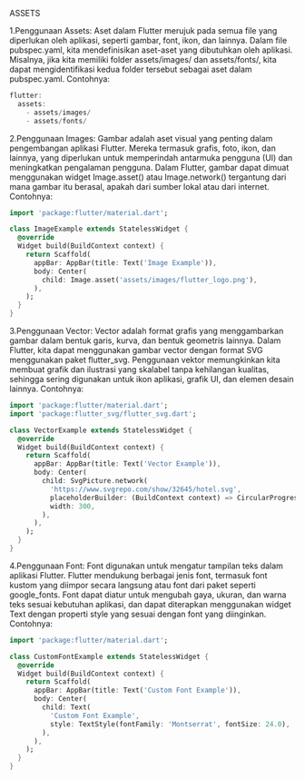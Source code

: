ASSETS

1.Penggunaan Assets:
Aset dalam Flutter merujuk pada semua file yang diperlukan oleh aplikasi, seperti gambar, font, ikon, dan lainnya. Dalam file pubspec.yaml, kita mendefinisikan aset-aset yang dibutuhkan oleh aplikasi. Misalnya, jika kita memiliki folder assets/images/ dan assets/fonts/, kita dapat mengidentifikasi kedua folder tersebut sebagai aset dalam pubspec.yaml.
Contohnya:
```dart
flutter:
  assets:
    - assets/images/
    - assets/fonts/
```

2.Penggunaan Images:
Gambar adalah aset visual yang penting dalam pengembangan aplikasi Flutter. Mereka termasuk grafis, foto, ikon, dan lainnya, yang diperlukan untuk memperindah antarmuka pengguna (UI) dan meningkatkan pengalaman pengguna. Dalam Flutter, gambar dapat dimuat menggunakan widget Image.asset() atau Image.network() tergantung dari mana gambar itu berasal, apakah dari sumber lokal atau dari internet.
Contohnya:
```dart
import 'package:flutter/material.dart';

class ImageExample extends StatelessWidget {
  @override
  Widget build(BuildContext context) {
    return Scaffold(
      appBar: AppBar(title: Text('Image Example')),
      body: Center(
        child: Image.asset('assets/images/flutter_logo.png'),
      ),
    );
  }
}
```

3.Penggunaan Vector:
Vector adalah format grafis yang menggambarkan gambar dalam bentuk garis, kurva, dan bentuk geometris lainnya. Dalam Flutter, kita dapat menggunakan gambar vector dengan format SVG menggunakan paket flutter_svg. Penggunaan vektor memungkinkan kita membuat grafik dan ilustrasi yang skalabel tanpa kehilangan kualitas, sehingga sering digunakan untuk ikon aplikasi, grafik UI, dan elemen desain lainnya.
Contohnya:
```dart
import 'package:flutter/material.dart';
import 'package:flutter_svg/flutter_svg.dart';

class VectorExample extends StatelessWidget {
  @override
  Widget build(BuildContext context) {
    return Scaffold(
      appBar: AppBar(title: Text('Vector Example')),
      body: Center(
        child: SvgPicture.network(
          'https://www.svgrepo.com/show/32645/hotel.svg',
          placeholderBuilder: (BuildContext context) => CircularProgressIndicator(),
          width: 300,
        ),
      ),
    );
  }
}
```

4.Penggunaan Font:
Font digunakan untuk mengatur tampilan teks dalam aplikasi Flutter. Flutter mendukung berbagai jenis font, termasuk font kustom yang diimpor secara langsung atau font dari paket seperti google_fonts. Font dapat diatur untuk mengubah gaya, ukuran, dan warna teks sesuai kebutuhan aplikasi, dan dapat diterapkan menggunakan widget Text dengan properti style yang sesuai dengan font yang diinginkan.
Contohnya:
```dart
import 'package:flutter/material.dart';

class CustomFontExample extends StatelessWidget {
  @override
  Widget build(BuildContext context) {
    return Scaffold(
      appBar: AppBar(title: Text('Custom Font Example')),
      body: Center(
        child: Text(
          'Custom Font Example',
          style: TextStyle(fontFamily: 'Montserrat', fontSize: 24.0),
        ),
      ),
    );
  }
}
```